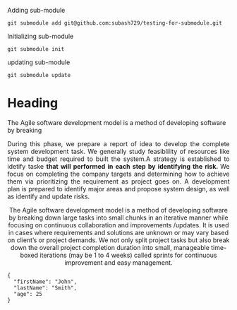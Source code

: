
Adding sub-module
```
git submodule add git@github.com:subash729/testing-for-submodule.git
```

Initializing sub-module
```
git submodule init
```

updating sub-module
```
git submodule update
```

# Heading

The Agile software development model is a method of developing software by breaking 

<div style='text-align: justify;'>
During this phase, we prepare a report of idea to develop the complete system development task. We generally study feasiblility of resources like time and budget required to built the system.A strategy is established to idetify taske <b>that will performed in each step by identifying the risk. </b> We focus on completing the company targets and determining how to achieve them via prioritizing the requirement as project goes on. A development plan is prepared to identify major areas and propose system design, as well as identify and update risks.
</div>




<p align="center">

</p>
<p align="center">
The Agile software development model is a method of developing software by breaking down large tasks into small chunks in an iterative manner while focusing on continuous collaboration and improvements /updates. It is used in cases where requirements and solutions are unknown or may vary based on client’s or project demands. We not only split project tasks but also break down the overall project completion duration into small, manageable time-boxed iterations (may be 1 to 4 weeks) called sprints for continuous improvement and easy management.
</p>


```
{
  "firstName": "John",
  "lastName": "Smith",
  "age": 25
}
```

